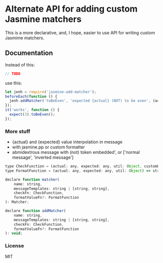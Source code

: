 # Alternate API for adding custom Jasmine matchers

This is a more declarative, and, I hope, easier to use API for writing custom Jasmime matchers.

## Documentation

Instead of this:
```javascript
// TODO
```

use this:
```javascript
let jenh = require('jasmine-add-matcher');
beforeEach(function () {
  jenh.addMatcher('toBeEven', 'expected {actual} (NOT) to be even', (actual) => actual % 2 === 0);
});
it('works', function () {
  expect(3).toBeEven();
});
```
### More stuff

* {actual} and {expected} value interpolation in message
* with jasmine.pp or custom formatter
* abmidextrous message with (not) token embedded', or ['normal message', 'inverted message']

```javascript
type CheckFunction = (actual: any, expected: any, util: Object, customEqualityTester: Object) => boolean
type FormatFunction = (actual: any, expected: any, util: Object) => string

declare function matcher(
    name: string,
    messageTemplates: string | [string, string],
    checkFn: CheckFunction,
    formatValueFn?: FormatFunction
): Matcher;

declare function addMatcher(
    name: string,
    messageTemplates: string | [string, string],
    checkFn: CheckFunction,
    formatValueFn?: FormatFunction
): void;

```
### License

MIT
